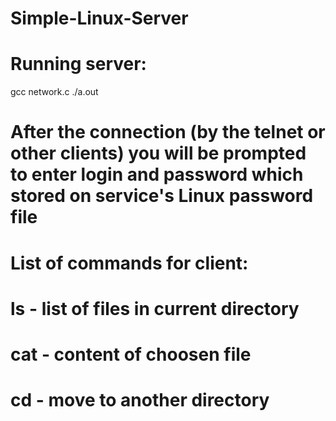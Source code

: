 # Simple-Linux-Server


# Running server:
gcc network.c
./a.out

# After the connection (by the telnet or other clients) you will be prompted to enter login and password which stored on service's Linux password file

# List of commands for client:
# ls - list of files in current directory
# cat <file> - content of choosen file
# cd <path> - move to another directory
